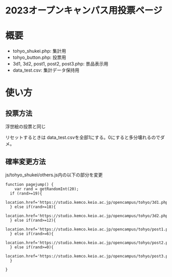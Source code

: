 # 2023オープンキャンパス用投票ページ
# 概要
- tohyo_shukei.php: 集計用
- tohyo_button.php: 投票用
- 3d1, 3d2, post1, post2, post3.php: 景品表示用
- data_test.csv: 集計データ保持用

# 使い方
## 投票方法
浮世絵の投票と同じ

リセットするときは data_test.csvを全部1にする。0にすると多分壊れるのでダメ。

## 確率変更方法
js/tohyo_shukei/others.js内の以下の部分を変更
```
function pagejump() {
    var rand = getRandomInt(20);
  if (rand>=19){
    location.href='https://studio.kemco.keio.ac.jp/opencampus/tohyo/3d1.php';
  } else if(rand>=18){
    location.href='https://studio.kemco.keio.ac.jp/opencampus/tohyo/3d2.php';
  } else if(rand>=12){
    location.href='https://studio.kemco.keio.ac.jp/opencampus/tohyo/post1.php';
  } else if(rand>=6){
    location.href='https://studio.kemco.keio.ac.jp/opencampus/tohyo/post2.php';
  } else if(rand>=0){
    location.href='https://studio.kemco.keio.ac.jp/opencampus/tohyo/post3.php';
  }
    
}
```
